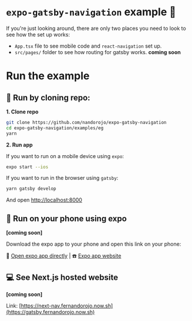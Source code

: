 # `expo-gatsby-navigation` example 🤵

If you're just looking around, there are only two places you need to look to see how the set up works:

-   `App.tsx` file to see mobile code and `react-navigation` set up.
-   `src/pages/` folder to see how routing for gatsby works. **coming soon**

# Run the example

## 👾 Run by cloning repo:

**1. Clone repo**

```sh
git clone https://github.com/nandorojo/expo-gatsby-navigation
cd expo-gatsby-navigation/examples/eg
yarn
```

**2. Run app**

If you want to run on a mobile device using `expo`:

```sh
expo start --ios
```

If you want to run in the browser using `gatsby`:

```sh
yarn gatsby develop
```

And open [http://localhost:8000](http://localhost:8000)

## 📲 Run on your phone using expo

**[coming soon]**

Download the expo app to your phone and open this link on your phone:

📱 [Open expo app directly](https://exp.host/@kellycup8/gatsby) | ☎️ [Expo app website](https://expo.io/@kellycup8/gatsby)

## 💻 See Next.js hosted website

**[coming soon]**

Link: [https://next-nav.fernandorojo.now.sh](https://gatsby.fernandorojo.now.sh)
